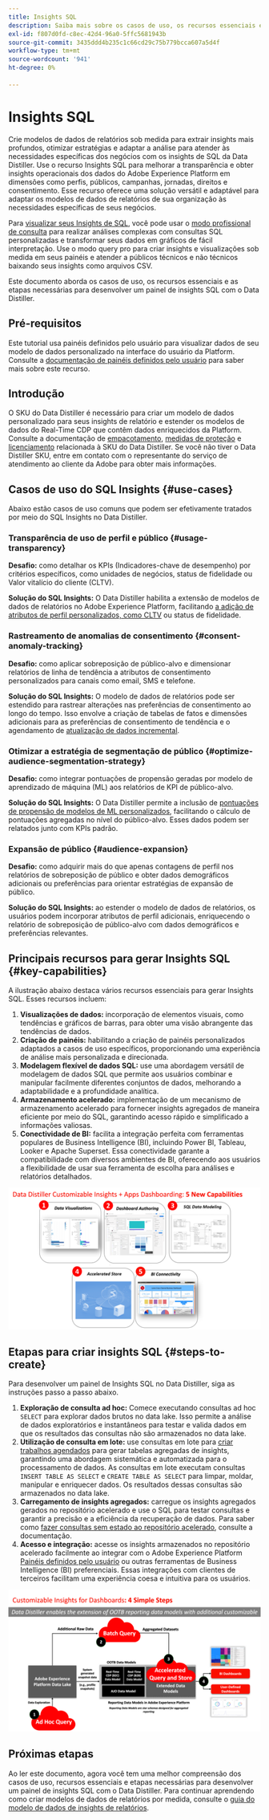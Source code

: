 ```yaml
---
title: Insights SQL
description: Saiba mais sobre os casos de uso, os recursos essenciais e as etapas necessárias para desenvolver um painel de insights SQL com o Data Distiller. Descubra como o recurso SQL Insights no Data Distiller pode melhorar a transparência e obter insights operacionais em diferentes dimensões, como perfis, públicos, campanhas, jornadas, direitos e consentimento.
exl-id: f807d0fd-c8ec-42d4-96a0-5ffc5681943b
source-git-commit: 3435ddd4b235c1c66cd29c75b779bcca607a5d4f
workflow-type: tm+mt
source-wordcount: '941'
ht-degree: 0%

---
```


# Insights SQL

Crie modelos de dados de relatórios sob medida para extrair insights mais profundos, otimizar estratégias e adaptar a análise para atender às necessidades específicas dos negócios com os insights de SQL da Data Distiller. Use o recurso Insights SQL para melhorar a transparência e obter insights operacionais dos dados do Adobe Experience Platform em dimensões como perfis, públicos, campanhas, jornadas, direitos e consentimento. Esse recurso oferece uma solução versátil e adaptável para adaptar os modelos de dados de relatórios de sua organização às necessidades específicas de seus negócios.

Para [visualizar seus Insights de SQL](../../../dashboards/data-distiller/overview.md), você pode usar o [modo profissional de consulta](../../../dashboards/data-distiller/query-pro-mode/overview.md) para realizar análises complexas com consultas SQL personalizadas e transformar seus dados em gráficos de fácil interpretação. Use o modo query pro para criar insights e visualizações sob medida em seus painéis e atender a públicos técnicos e não técnicos baixando seus insights como arquivos CSV.

Este documento aborda os casos de uso, os recursos essenciais e as etapas necessárias para desenvolver um painel de insights SQL com o Data Distiller.

## Pré-requisitos

Este tutorial usa painéis definidos pelo usuário para visualizar dados de seu modelo de dados personalizado na interface do usuário da Platform. Consulte a [documentação de painéis definidos pelo usuário](../../../dashboards/user-defined-dashboards.md) para saber mais sobre este recurso.

## Introdução

O SKU do Data Distiller é necessário para criar um modelo de dados personalizado para seus insights de relatório e estender os modelos de dados do Real-Time CDP que contêm dados enriquecidos da Platform. Consulte a documentação de [empacotamento](../../packaging.md), [medidas de proteção](../../guardrails.md#query-accelerated-store) e [licenciamento](../../data-distiller/license-usage.md) relacionada à SKU do Data Distiller. Se você não tiver o Data Distiller SKU, entre em contato com o representante do serviço de atendimento ao cliente da Adobe para obter mais informações.

## Casos de uso do SQL Insights {#use-cases}

Abaixo estão casos de uso comuns que podem ser efetivamente tratados por meio do SQL Insights no Data Distiller.

### Transparência de uso de perfil e público {#usage-transparency}

**Desafio:** como detalhar os KPIs (Indicadores-chave de desempenho) por critérios específicos, como unidades de negócios, status de fidelidade ou Valor vitalício do cliente (CLTV).

**Solução do SQL Insights:** O Data Distiller habilita a extensão de modelos de dados de relatórios no Adobe Experience Platform, facilitando [a adição de atributos de perfil personalizados, como CLTV](../../use-cases/customer-lifetime-value.md) ou status de fidelidade.

### Rastreamento de anomalias de consentimento {#consent-anomaly-tracking}

**Desafio:** como aplicar sobreposição de público-alvo e dimensionar relatórios de linha de tendência a atributos de consentimento personalizados para canais como email, SMS e telefone.

**Solução do SQL Insights:** O modelo de dados de relatórios pode ser estendido para rastrear alterações nas preferências de consentimento ao longo do tempo. Isso envolve a criação de tabelas de fatos e dimensões adicionais para as preferências de consentimento de tendência e o agendamento de [atualização de dados incremental](../../key-concepts/incremental-load.md).

### Otimizar a estratégia de segmentação de público {#optimize-audience-segmentation-strategy}

**Desafio:** como integrar pontuações de propensão geradas por modelo de aprendizado de máquina (ML) aos relatórios de KPI de público-alvo.

**Solução do SQL Insights:** O Data Distiller permite a inclusão de [pontuações de propensão de modelos de ML personalizados](../../use-cases/propensity-score.md), facilitando o cálculo de pontuações agregadas no nível do público-alvo. Esses dados podem ser relatados junto com KPIs padrão.

### Expansão de público {#audience-expansion}

**Desafio:** como adquirir mais do que apenas contagens de perfil nos relatórios de sobreposição de público e obter dados demográficos adicionais ou preferências para orientar estratégias de expansão de público.

**Solução do SQL Insights:** ao estender o modelo de dados de relatórios, os usuários podem incorporar atributos de perfil adicionais, enriquecendo o relatório de sobreposição de público-alvo com dados demográficos e preferências relevantes.

## Principais recursos para gerar Insights SQL {#key-capabilities}

A ilustração abaixo destaca vários recursos essenciais para gerar Insights SQL. Esses recursos incluem:

1. **Visualizações de dados:** incorporação de elementos visuais, como tendências e gráficos de barras, para obter uma visão abrangente das tendências de dados.
1. **Criação de painéis:** habilitando a criação de painéis personalizados adaptados a casos de uso específicos, proporcionando uma experiência de análise mais personalizada e direcionada.
1. **Modelagem flexível de dados SQL:** use uma abordagem versátil de modelagem de dados SQL que permite aos usuários combinar e manipular facilmente diferentes conjuntos de dados, melhorando a adaptabilidade e a profundidade analítica.
1. **Armazenamento acelerado:** implementação de um mecanismo de armazenamento acelerado para fornecer insights agregados de maneira eficiente por meio do SQL, garantindo acesso rápido e simplificado a informações valiosas.
1. **Conectividade de BI:** facilita a integração perfeita com ferramentas populares de Business Intelligence (BI), incluindo Power BI, Tableau, Looker e Apache Superset. Essa conectividade garante a compatibilidade com diversos ambientes de BI, oferecendo aos usuários a flexibilidade de usar sua ferramenta de escolha para análises e relatórios detalhados.

![Representações visuais dos principais recursos dos Insights SQL da Data Distiller.](../../images/data-distiller/sql-insights/key-capabilities-of-customizable-insights.png)

## Etapas para criar insights SQL {#steps-to-create}

Para desenvolver um painel de Insights SQL no Data Distiller, siga as instruções passo a passo abaixo.

1. **Exploração de consulta ad hoc:** Comece executando consultas ad hoc `SELECT` para explorar dados brutos no data lake. Isso permite a análise de dados exploratórios e instantâneos para testar e valida dados em que os resultados das consultas não são armazenados no data lake.
1. **Utilização de consulta em lote:** use consultas em lote para [criar trabalhos agendados](../../api/scheduled-queries.md#create-a-new-scheduled-query) para gerar tabelas agregadas de insights, garantindo uma abordagem sistemática e automatizada para o processamento de dados. As consultas em lote executam consultas `INSERT TABLE AS SELECT` e `CREATE TABLE AS SELECT` para limpar, moldar, manipular e enriquecer dados. Os resultados dessas consultas são armazenados no data lake.
1. **Carregamento de insights agregados:** carregue os insights agregados gerados no repositório acelerado e use o SQL para testar consultas e garantir a precisão e a eficiência da recuperação de dados. Para saber como [fazer consultas sem estado ao repositório acelerado](../../api/accelerated-queries.md), consulte a documentação.
1. **Acesso e integração:** acesse os insights armazenados no repositório acelerado facilmente ao integrar com o Adobe Experience Platform [Painéis definidos pelo usuário](../../../dashboards/user-defined-dashboards.md) ou outras ferramentas de Business Intelligence (BI) preferenciais. Essas integrações com clientes de terceiros facilitam uma experiência coesa e intuitiva para os usuários.

![Um infográfico que ilustra as quatro etapas do SQL Insights no Data Distiller.](../../images/data-distiller/sql-insights/steps-to-customizable-insights.png)

## Próximas etapas

Ao ler este documento, agora você tem uma melhor compreensão dos casos de uso, recursos essenciais e etapas necessárias para desenvolver um painel de insights SQL com o Data Distiller. Para continuar aprendendo como criar modelos de dados de relatórios por medida, consulte o [guia do modelo de dados de insights de relatórios](./reporting-insights-data-model.md).
